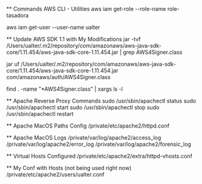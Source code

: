 ** Commands AWS CLI - Utilities
aws iam get-role --role-name role-tasadora

aws iam get-user --user-name ualter



** Update AWS SDK 1.1 with My Modifications 
jar -tvf /Users/ualter/.m2/repository/com/amazonaws/aws-java-sdk-core/1.11.454/aws-java-sdk-core-1.11.454.jar | grep AWS4Signer.class

jar uf /Users/ualter/.m2/repository/com/amazonaws/aws-java-sdk-core/1.11.454/aws-java-sdk-core-1.11.454.jar com/amazonaws/auth/AWS4Signer.class

find . -name "*AWS4Signer.class" | xargs ls -l


** Apache Reverse Proxy Commands
sudo /usr/sbin/apachectl status
sudo /usr/sbin/apachectl start
sudo /usr/sbin/apachectl stop 
sudo /usr/sbin/apachectl restart

** Apache MacOS Paths Config
/private/etc/apache2/httpd.conf

** Apache MacOS Logs
/private/var/log/apache2/access_log
/private/var/log/apache2/error_log
/private/var/log/apache2/forensic_log

** Virtual Hosts Configured
/private/etc/apache2/extra/httpd-vhosts.conf

** My Conf with Hosts (not being used right now)
/private/etc/apache2/users/ualter.conf


